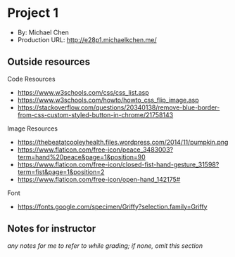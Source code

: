 # Project 1

- By: Michael Chen
- Production URL: <http://e28p1.michaelkchen.me/>

## Outside resources

Code Resources

- <https://www.w3schools.com/css/css_list.asp>
- <https://www.w3schools.com/howto/howto_css_flip_image.asp>
- <https://stackoverflow.com/questions/20340138/remove-blue-border-from-css-custom-styled-button-in-chrome/21758143>

Image Resources

- <https://thebeatatcooleyhealth.files.wordpress.com/2014/11/pumpkin.png>
- <https://www.flaticon.com/free-icon/peace_3483003?term=hand%20peace&page=1&position=90>
- <https://www.flaticon.com/free-icon/closed-fist-hand-gesture_31598?term=fist&page=1&position=2>
- <https://www.flaticon.com/free-icon/open-hand_142175#>

Font

- <https://fonts.google.com/specimen/Griffy?selection.family=Griffy>

## Notes for instructor

_any notes for me to refer to while grading; if none, omit this section_
